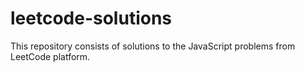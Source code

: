 # leetcode-solutions
This repository consists of solutions to the JavaScript problems from LeetCode platform.
